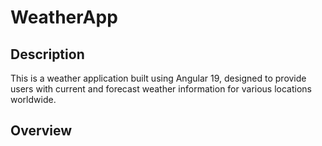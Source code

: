 # WeatherApp
## Description
This is a weather application built using Angular 19, designed to provide users with current and forecast weather information for various locations worldwide.

## Overview



